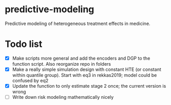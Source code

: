 # predictive-modeling
Predictive modeling of heterogeneous treatment effects in medicine.

# Todo list
* [x] Make scripts more general and add the encoders and DGP to the function script. Also reorganize repo in folders
* [x] Make a really simple simulation design with constant HTE (or constant within quantile group). Start with eq3 in rekkas2019; model could be confused by eq2
* [x] Update the function to only estimate stage 2 once; the current version is wrong
* [ ] Write  down risk modeling mathematically nicely
